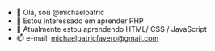 - 👋 Olá, sou  @michaelpatric
- 👀 Estou interessado em aprender PHP
- 🌱 Atualmente estou aprendendo HTML/ CSS / JavaScript
- 📫 e-mail: michaelpatricfavero@gmail.com

<!---
michaelpatric/michaelpatric is a ✨ special ✨ repository because its `README.md` (this file) appears on your GitHub profile.
You can click the Preview link to take a look at your changes.
--->
